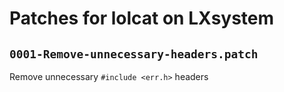 # Patches for lolcat on LXsystem

## `0001-Remove-unnecessary-headers.patch`

Remove unnecessary `#include <err.h>` headers
